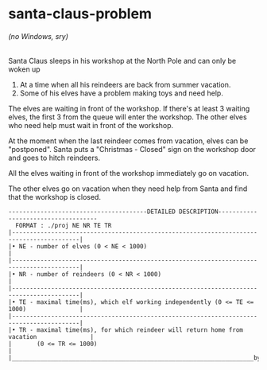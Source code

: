# santa-claus-problem

###### (no Windows, sry)

Santa Claus sleeps in his workshop at the North Pole and can only be woken up

1. At a time when all his reindeers are back from summer vacation.
2. Some of his elves have a problem making toys and need help.  

The elves are waiting in front of the workshop. If there's at least 3 waiting elves, the first 3 from the queue will enter the workshop. 
The other elves who need help must wait in front of the workshop. 

At the moment when the last reindeer comes from vacation, elves can be "postponed". 
Santa puts a "Christmas - Closed" sign on the workshop door and goes to hitch reindeers.  

All the elves waiting in front of the workshop immediately go on vacation. 

The other elves go on vacation when they need help from Santa and find that the workshop is closed.

    ---------------------------------------DETAILED DESCRIPTION------------------------------------
      FORMAT : ./proj NE NR TE TR
    |-----------------------------------------------------------------------------------------|
    |• NE - number of elves (0 < NE < 1000)                                                   | 
    |-----------------------------------------------------------------------------------------|
    |• NR - number of reindeers (0 < NR < 1000)                                               |
    |-----------------------------------------------------------------------------------------|
    |• TE - maximal time(ms), which elf working independently (0 <= TE <= 1000)               | 
    |-----------------------------------------------------------------------------------------|
    |• TR - maximal time(ms), for which reindeer will return home from vacation               |
    |       (0 <= TR <= 1000)                                                                 |
    |____________________________________________________________________by_playfulFence______|
